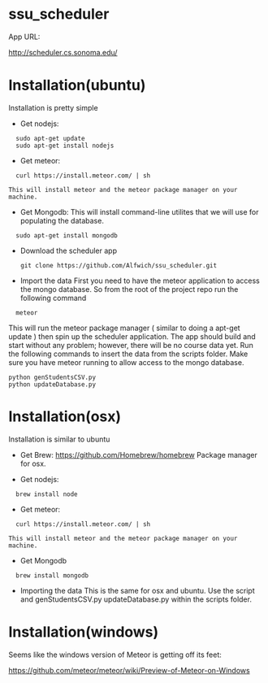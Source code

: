ssu_scheduler
=============

App URL:

http://scheduler.cs.sonoma.edu/


Installation(ubuntu)
============

Installation is pretty simple

  - Get nodejs:
  ```
    sudo apt-get update
    sudo apt-get install nodejs
  ```

  - Get meteor:
  ```
    curl https://install.meteor.com/ | sh
  ```
    This will install meteor and the meteor package manager on your machine.

  - Get Mongodb: This will install command-line utilites that we will use for populating the database.
  ```
    sudo apt-get install mongodb
  ```

  - Download the scheduler app
    ```
    git clone https://github.com/Alfwich/ssu_scheduler.git
    ```

  - Import the data
  First you need to have the meteor application to access the mongo database. So from the root of the project repo run the following command
  ```
    meteor
  ```

  This will run the meteor package manager ( similar to doing a apt-get update ) then spin up the scheduler application.
  The app should build and start without any problem; however, there will be no course data yet. Run the following commands to insert the data from the scripts folder. Make sure you have meteor running to allow access to the mongo database.
  ```
  python genStudentsCSV.py
  python updateDatabase.py
  ```
Installation(osx)
============
  Installation is similar to ubuntu

  - Get Brew:
    https://github.com/Homebrew/homebrew
    Package manager for osx.

  - Get nodejs:
  ```
    brew install node
  ```

  - Get meteor:
  ```
    curl https://install.meteor.com/ | sh
  ```
    This will install meteor and the meteor package manager on your machine.

  - Get Mongodb
  ```
    brew install mongodb
  ```

  - Importing the data
    This is the same for osx and ubuntu. Use the script and genStudentsCSV.py updateDatabase.py within the scripts folder.


Installation(windows)
============
Seems like the windows version of Meteor is getting off its feet:

https://github.com/meteor/meteor/wiki/Preview-of-Meteor-on-Windows


